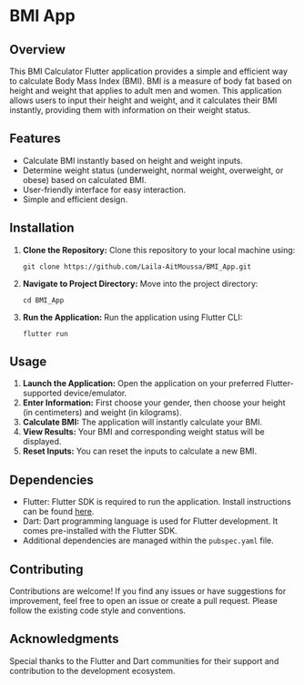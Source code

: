 # BMI App

## Overview
This BMI Calculator Flutter application provides a simple and efficient way to calculate Body Mass Index (BMI). BMI is a measure of body fat based on height and weight that applies to adult men and women. This application allows users to input their height and weight, and it calculates their BMI instantly, providing them with information on their weight status.

## Features
- Calculate BMI instantly based on height and weight inputs.
- Determine weight status (underweight, normal weight, overweight, or obese) based on calculated BMI.
- User-friendly interface for easy interaction.
- Simple and efficient design.

## Installation
1. **Clone the Repository:** Clone this repository to your local machine using:
   ```
   git clone https://github.com/Laila-AitMoussa/BMI_App.git
   ```
   
2. **Navigate to Project Directory:** Move into the project directory:
   ```
   cd BMI_App
   ```

3. **Run the Application:** Run the application using Flutter CLI:
   ```
   flutter run
   ```

## Usage
1. **Launch the Application:** Open the application on your preferred Flutter-supported device/emulator.
2. **Enter Information:** First choose your gender, then choose your height (in centimeters) and weight (in kilograms).
3. **Calculate BMI:** The application will instantly calculate your BMI.
4. **View Results:** Your BMI and corresponding weight status will be displayed.
5. **Reset Inputs:** You can reset the inputs to calculate a new BMI.

## Dependencies
- Flutter: Flutter SDK is required to run the application. Install instructions can be found [here](https://flutter.dev/docs/get-started/install).
- Dart: Dart programming language is used for Flutter development. It comes pre-installed with the Flutter SDK.
- Additional dependencies are managed within the `pubspec.yaml` file.

## Contributing
Contributions are welcome! If you find any issues or have suggestions for improvement, feel free to open an issue or create a pull request. Please follow the existing code style and conventions.

## Acknowledgments
Special thanks to the Flutter and Dart communities for their support and contribution to the development ecosystem.
